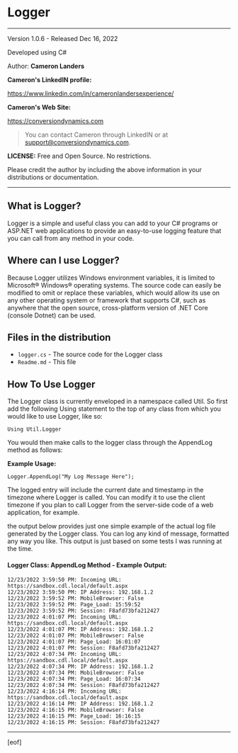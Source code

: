 
# Logger   
--------------------------------------------------------------
Version 1.0.6 - Released Dec 16, 2022

Developed using C#

Author: **Cameron Landers**

__Cameron's LinkedIN profile:__ 

https://www.linkedin.com/in/cameronlandersexperience/
 
__Cameron's Web Site:__

https://conversiondynamics.com

>You can contact Cameron through LinkedIN or at support@conversiondynamics.com.

__LICENSE:__ Free and Open Source. No restrictions. 

Please credit the author by including the above information in your distributions or documentation.

--------------------------------------------------------------
  
## What is Logger?
Logger is a simple and useful class you can add to your C# programs or ASP.NET web applications to provide an easy-to-use logging feature that you can call from any method in your code. 

## Where can I use Logger?

Because Logger utilizes Windows environment variables, it is limited to Microsoft&reg; Windows&reg; operating systems. The source code can easily be modified to omit or replace these variables, which would allow its use on any other operating system or framework that supports C#, such as anywhere that the open source, cross-platform version of .NET Core (console Dotnet) can be used. 

## Files in the distribution 
- `logger.cs` - The source code for the Logger class 
- `Readme.md` - This file
 
## How To Use Logger
The Logger class is currently enveloped in a namespace called Util. So first add the following Using statement to the top of any class from which you would like to use Logger, like so:

`Using Util.Logger`

You would then make calls to the logger class through the AppendLog method as follows:

__Example Usage:__

 `Logger.AppendLog("My Log Message Here");`

The logged entry will include the current date and timestamp in the timezone where Logger is called. You can modify it to use the client timezone if you plan to call Logger from the server-side code of a web application, for example. 

the output below provides just one simple example of the actual log file generated by the Logger class. You can log any kind of message, formatted any way you like. This output is just based on some tests I was running at the time. 

#### Logger Class: AppendLog Method - Example Output:

    12/23/2022 3:59:50 PM: Incoming URL: https://sandbox.cdl.local/default.aspx
    12/23/2022 3:59:50 PM: IP Address: 192.168.1.2
    12/23/2022 3:59:52 PM: MobileBrowser: False
    12/23/2022 3:59:52 PM: Page_Load: 15:59:52
    12/23/2022 3:59:52 PM: Session: F8afd73bfa212427
    12/23/2022 4:01:07 PM: Incoming URL: https://sandbox.cdl.local/default.aspx
    12/23/2022 4:01:07 PM: IP Address: 192.168.1.2
    12/23/2022 4:01:07 PM: MobileBrowser: False
    12/23/2022 4:01:07 PM: Page_Load: 16:01:07
    12/23/2022 4:01:07 PM: Session: F8afd73bfa212427
    12/23/2022 4:07:34 PM: Incoming URL: https://sandbox.cdl.local/default.aspx
    12/23/2022 4:07:34 PM: IP Address: 192.168.1.2
    12/23/2022 4:07:34 PM: MobileBrowser: False
    12/23/2022 4:07:34 PM: Page_Load: 16:07:34
    12/23/2022 4:07:34 PM: Session: F8afd73bfa212427
    12/23/2022 4:16:14 PM: Incoming URL: https://sandbox.cdl.local/default.aspx
    12/23/2022 4:16:14 PM: IP Address: 192.168.1.2
    12/23/2022 4:16:15 PM: MobileBrowser: False
    12/23/2022 4:16:15 PM: Page_Load: 16:16:15
    12/23/2022 4:16:15 PM: Session: F8afd73bfa212427


---
[eof]  

  